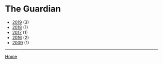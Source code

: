 # The Guardian

  * [2019](./the-guardian-2019.md/) (3)
  * [2018](./the-guardian-2018.md/) (1)
  * [2017](./the-guardian-2017.md/) (1)
  * [2016](./the-guardian-2016.md/) (2)
  * [2009](./the-guardian-2009.md/) (1)

----

[Home](../)
